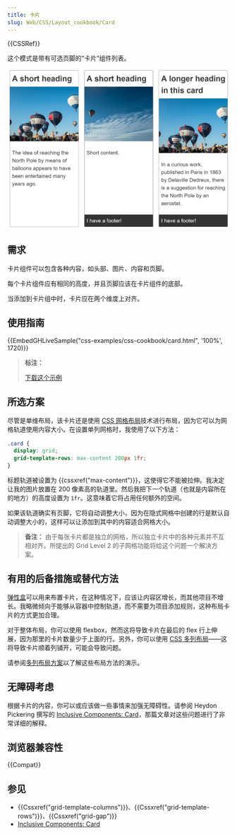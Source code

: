 ```yaml
---
title: 卡片
slug: Web/CSS/Layout_cookbook/Card
---
```


{{CSSRef}}

这个模式是带有可选页脚的“卡片”组件列表。

![Three card components in a row](cards.png)

## 需求

卡片组件可以包含各种内容，如头部、图片、内容和页脚。

每个卡片组件应有相同的高度，并且页脚应该在卡片组件的底部。

当添加到卡片组中时，卡片应在两个维度上对齐。

## 使用指南

{{EmbedGHLiveSample("css-examples/css-cookbook/card.html", '100%', 1720)}}

> **标注：**
> 
> [下载这个示例](https://github.com/mdn/css-examples/blob/master/css-cookbook/card--download.html)

## 所选方案

尽管是单维布局，该卡片还是使用 [CSS 网格布局](/zh-CN/docs/Web/CSS/CSS_Grid_Layout)技术进行布局，因为它可以为网格轨道使用内容大小。在设置单列网格时，我使用了以下方法：

```css
.card {
  display: grid;
  grid-template-rows: max-content 200px 1fr;
}
```

标题轨道被设置为 {{cssxref("max-content")}}，这使得它不能被拉伸。我决定让我的图片放置在 200 像素高的轨道里。然后我把下一个轨道（也就是内容所在的地方）的高度设置为 `1fr`。这意味着它将占用任何额外的空间。

如果该轨道确实有页脚，它将自动调整大小，因为在隐式网格中创建的行是默认自动调整大小的，这样可以让添加到其中的内容适合网格大小。

> **备注：** 由于每张卡片都是独立的网格，所以独立卡片中的各种元素并不互相对齐。所提出的 Grid Level 2 的子网格功能将给这个问题一个解决方案。

## 有用的后备措施或替代方法

[弹性盒](/zh-CN/docs/Web/CSS/CSS_Flexible_Box_Layout)可以用来布置卡片，在这种情况下，应该让内容区增长，而其他项目不增长。我略微倾向于能够从容器中控制轨道，而不需要为项目添加规则，这种布局卡片的方式更加合理。

对于整体布局，你可以使用 flexbox，然而这将导致卡片在最后的 flex 行上伸展，因为那里的卡片数量少于上面的行。另外，你可以使用 [CSS 多列布局](/zh-CN/docs/Web/CSS/CSS_Columns)——这将导致卡片顺着列铺开，可能会导致问题。

请参阅[多列布局方案](/zh-CN/docs/Web/CSS/Layout_cookbook/Column_layouts)以了解这些布局方法的演示。

## 无障碍考虑

根据卡片的内容，你可以或应该做一些事情来加强无障碍性。请参阅 Heydon Pickering 撰写的 [Inclusive Components: Card](https://inclusive-components.design/cards/)，那篇文章对这些问题进行了非常详细的解释。

## 浏览器兼容性

{{Compat}}

## 参见

- {{Cssxref("grid-template-columns")}}、{{Cssxref("grid-template-rows")}}、{{Cssxref("grid-gap")}}
- [Inclusive Components: Card](https://inclusive-components.design/cards/)

